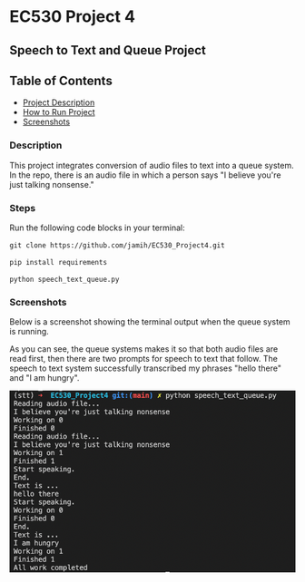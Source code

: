 # EC530 Project 4
## Speech to Text and Queue Project

## Table of Contents
- [Project Description](#description)
- [How to Run Project](#steps)
- [Screenshots](#screenshots)


### Description

This project integrates conversion of audio files to text into a queue system.
In the repo, there is an audio file in which a person says "I believe you're just talking nonsense."


### Steps

Run the following code blocks in your terminal:

```
git clone https://github.com/jamih/EC530_Project4.git
```

```
pip install requirements
```

```
python speech_text_queue.py
```

### Screenshots 
Below is a screenshot showing the terminal output when the queue system is running.

As you can see, the queue systems makes it so that both audio files are read first, then there are two prompts for speech to text that follow. The speech to text system successfully transcribed my phrases "hello there" and "I am hungry".

![Alt text](/terminal.png "Optional Title")
